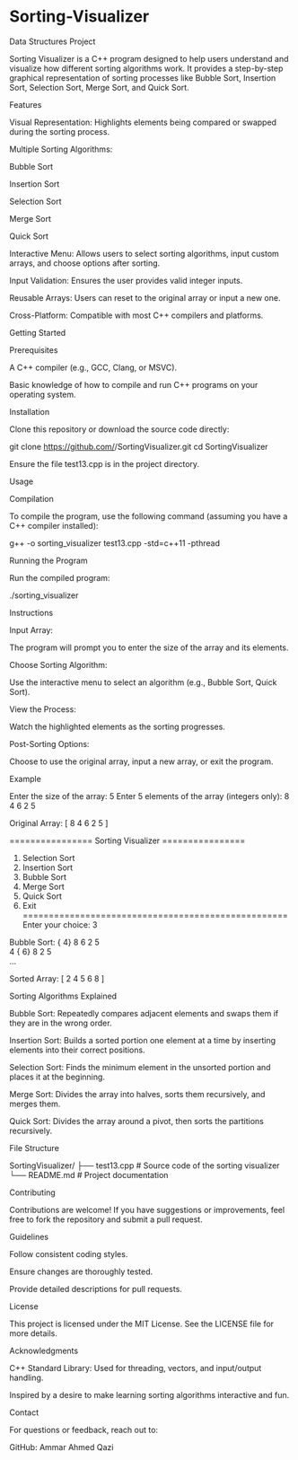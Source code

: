 # Sorting-Visualizer
Data Structures Project

Sorting Visualizer is a C++ program designed to help users understand and visualize how different sorting algorithms work. It provides a step-by-step graphical representation of sorting processes like Bubble Sort, Insertion Sort, Selection Sort, Merge Sort, and Quick Sort.

Features

Visual Representation: Highlights elements being compared or swapped during the sorting process.

Multiple Sorting Algorithms:

Bubble Sort

Insertion Sort

Selection Sort

Merge Sort

Quick Sort

Interactive Menu: Allows users to select sorting algorithms, input custom arrays, and choose options after sorting.

Input Validation: Ensures the user provides valid integer inputs.

Reusable Arrays: Users can reset to the original array or input a new one.

Cross-Platform: Compatible with most C++ compilers and platforms.

Getting Started

Prerequisites

A C++ compiler (e.g., GCC, Clang, or MSVC).

Basic knowledge of how to compile and run C++ programs on your operating system.

Installation

Clone this repository or download the source code directly:

git clone https://github.com/<YourUsername>/SortingVisualizer.git
cd SortingVisualizer

Ensure the file test13.cpp is in the project directory.

Usage

Compilation

To compile the program, use the following command (assuming you have a C++ compiler installed):

g++ -o sorting_visualizer test13.cpp -std=c++11 -pthread

Running the Program

Run the compiled program:

./sorting_visualizer

Instructions

Input Array:

The program will prompt you to enter the size of the array and its elements.

Choose Sorting Algorithm:

Use the interactive menu to select an algorithm (e.g., Bubble Sort, Quick Sort).

View the Process:

Watch the highlighted elements as the sorting progresses.

Post-Sorting Options:

Choose to use the original array, input a new array, or exit the program.

Example

Enter the size of the array: 5
Enter 5 elements of the array (integers only):
8 4 6 2 5

Original Array:
[  8   4   6   2   5 ]

================ Sorting Visualizer ================
1. Selection Sort
2. Insertion Sort
3. Bubble Sort
4. Merge Sort
5. Quick Sort
0. Exit
===================================================
Enter your choice: 3

Bubble Sort:
{ 4}  8   6   2   5  
  4  { 6}  8   2   5  
...

Sorted Array:
[  2   4   5   6   8 ]

Sorting Algorithms Explained

Bubble Sort: Repeatedly compares adjacent elements and swaps them if they are in the wrong order.

Insertion Sort: Builds a sorted portion one element at a time by inserting elements into their correct positions.

Selection Sort: Finds the minimum element in the unsorted portion and places it at the beginning.

Merge Sort: Divides the array into halves, sorts them recursively, and merges them.

Quick Sort: Divides the array around a pivot, then sorts the partitions recursively.

File Structure

SortingVisualizer/
├── test13.cpp  # Source code of the sorting visualizer
└── README.md    # Project documentation

Contributing

Contributions are welcome! If you have suggestions or improvements, feel free to fork the repository and submit a pull request.

Guidelines

Follow consistent coding styles.

Ensure changes are thoroughly tested.

Provide detailed descriptions for pull requests.

License

This project is licensed under the MIT License. See the LICENSE file for more details.

Acknowledgments

C++ Standard Library: Used for threading, vectors, and input/output handling.

Inspired by a desire to make learning sorting algorithms interactive and fun.

Contact

For questions or feedback, reach out to:

GitHub: Ammar Ahmed Qazi
